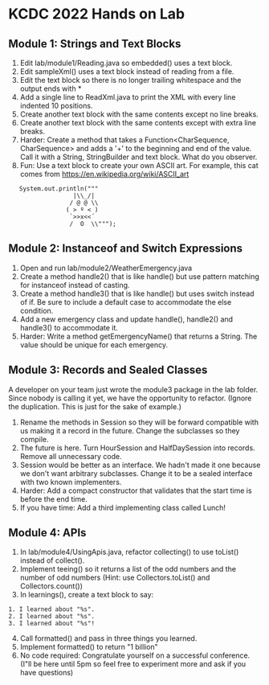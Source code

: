 # KCDC 2022 Hands on Lab

## Module 1: Strings and Text Blocks

1. Edit lab/module1/Reading.java so embedded() uses a text block.
2. Edit sampleXml() uses a text block instead of reading from a file.
3. Edit the text block so there is no longer trailing whitespace and the output ends with </project>*
4. Add a single line to ReadXml.java to print the XML with every line indented 10 positions.
5. Create another text block with the same contents except no line breaks.
6. Create another text block with the same contents except with extra line breaks.
7. Harder: Create a method that takes a Function<CharSequence, CharSequence> and adds a '+' to the beginning and end of the value. Call it with a String, StringBuilder and text block. What do you observer.
8. Fun: Use a text block to create your own ASCII art. For example, this cat comes from https://en.wikipedia.org/wiki/ASCII_art

```
   System.out.println("""
                  |\\_/|    
                 / @ @ \\   
                ( > º < )   
                 `>>x<<´    
                 /  O  \\""");
```

## Module 2: Instanceof and Switch Expressions

1. Open and run lab/module2/WeatherEmergency.java
2. Create a method handle2() that is like handle() but use pattern matching for instanceof instead of casting.
3. Create a method handle3() that is like handle() but uses switch instead of if. Be sure to include a default case to accommodate the else condition.
4. Add a new emergency class and update handle(), handle2() and handle3() to accommodate it.
5. Harder: Write a method getEmergencyName() that returns a String. The value should be unique for each emergency.

## Module 3: Records and Sealed Classes

A developer on your team just wrote the module3 package in the lab folder. Since nobody is calling it yet, we have the opportunity to refactor. (Ignore the duplication. This is just for the sake of example.)

1. Rename the methods in Session so they will be forward compatible with us making it a record in the future. Change the subclasses so they compile.
2. The future is here. Turn HourSession and HalfDaySession into records. Remove all unnecessary code.
3. Session would be better as an interface. We hadn't made it one because we don't want arbitrary subclasses. Change it to be a sealed interface with two known implementers.
4. Harder: Add a compact constructor that validates that the start time is before the end time.
5. If you have time: Add a third implementing class called Lunch!

## Module 4: APIs

1. In lab/module4/UsingApis.java, refactor collecting() to use toList() instead of collect().
2. Implement teeing() so it returns a list of the odd numbers and the number of odd numbers (Hint: use Collectors.toList() and Collectors.count())
3. In learnings(), create a text block to say:
```
1. I learned about "%s".
2. I learned about "%s".
3. I learned about "%s"!
```
4. Call formatted() and pass in three things you learned.
5. Implement formatted() to return "1 billion"
6. No code required: Congratulate yourself on a successful conference. (I"ll be here until 5pm so feel free to experiment more and ask if you have questions)
